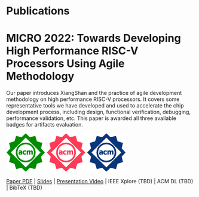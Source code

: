 # Publications

# MICRO 2022: Towards Developing High Performance RISC-V Processors Using Agile Methodology

Our paper introduces XiangShan and the practice of agile development methodology on high performance RISC-V processors.
It covers some representative tools we have developed and used to accelerate the chip development process, including design, functional verification, debugging, performance validation, etc.
This paper is awarded all three available badges for artifacts evaluation.

![Artifacts Available](./images/artifacts_available_dl.jpg)
![Artifacts Evaluated — Functional](./images/artifacts_evaluated_functional_dl.jpg)
![Results Reproduced](./images/results_reproduced_dl.jpg)

[Paper PDF](micro2022-xiangshan.pdf) | [Slides](micro2022-xiangshan-slides.pdf) | [Presentation Video](https://www.bilibili.com/video/BV1FB4y1j7Jy) | IEEE Xplore (TBD) | ACM DL (TBD) | BibTeX (TBD)
